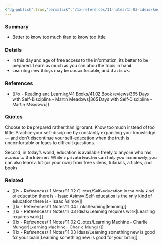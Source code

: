 ```yaml
---
{"dg-publish":true,"permalink":"/1x-references/11-notes/11-03-ideas/know-too-much-rather-than-too-little/","title":"Know too much rather than too little","created":"2024-02-23T14:31:26.219+03:00","updated":"2024-02-23T14:37:29.823+03:00"}
---
```



### Summary
- Better to know too much than to know too little

### Details
- In this day and age of free access to the information, its better to be prepared. Learn as much as you can abou the topic in hand. 
- Learning new things may be uncomfortable, and that is ok.

### References
- [[4x - Reading and Learning/41 Books/41.02 Book reviews/365 Days with Self-Discipline - Martin Meadows\|365 Days with Self-Discipline - Martin Meadows]]

### Quotes
Choose to be prepared rather than ignorant. Know too much instead of too little. Practice your self-discipline by constantly expanding your knowledge — and don’t discontinue your self-education when the truth is uncomfortable or leads to difficult questions.

Second, in today’s world, education is available freely to anyone who has access to the Internet. While a private teacher can help you immensely, you can also learn a lot (on your own) from free videos, tutorials, articles, and books


### Related
- [[1x - References/11 Notes/11.02 Quotes/Self-education is the only kind of education there is - Isaac Asimov\|Self-education is the only kind of education there is - Isaac Asimov]]
- [[1x - References/11 Notes/11.04 Links/learning\|learning]]
- [[1x - References/11 Notes/11.03 Ideas/Learning requires work\|Learning requires work]]
- [[1x - References/11 Notes/11.02 Quotes/Learning Machine - Charlie Munger\|Learning Machine - Charlie Munger]]
- [[1x - References/11 Notes/11.03 Ideas/Learning something new is good for your brain\|Learning something new is good for your brain]]